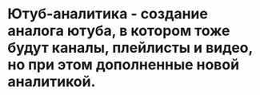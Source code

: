 # Ютуб-аналитика - создание аналога ютуба, в котором тоже будут каналы, плейлисты и видео, но при этом дополненные новой аналитикой.